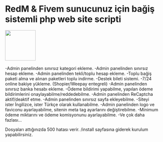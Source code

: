 # RedM & Fivem sunucunuz için bağiş sistemli php web site scripti 



<div align="center">
 

</div><img height="100" src="https://i.hizliresim.com/E09RSs.png">


<br />
<br />
-Admin panelinden sınırsız kategori ekleme.
-Admin panelinden sınırsız hesap ekleme.
-Admin panelinden tekli/toplu hesap ekleme.
-Toplu bağiş paketi alma ve alınan paketleri toplu indirme.
-Destek bileti sistemi.
-7/24 online bakiye yükleme. (Shopier/Weepay entegreli)
-Admin panelinden sınırsız banka hesabı ekleme.
-Ödeme bildirimi yapabilme, yapılan ödeme bildirimlerini onaylayabilme/reddedebilme.
-Admin panelinden ReCaptcha aktif/deaktif etme.
-Admin panelinden sınırsız sayfa ekleyebilme.
-Siteyi ister İngilizce, ister Türkçe olarak kullanabilme.
-Admin panelinden logo ve faviconu ayarlayabilme, sitenin meta tag ayarlarını değiştirebilme.
-Minimum ödeme miktarını ve ödeme komisyonunu ayarlayabilme.
-Ve çok daha fazlası…


Dosyaları attığınızda 500 hatası verir. /install sayfasına giderek kurulum yapabilirsiniz.
